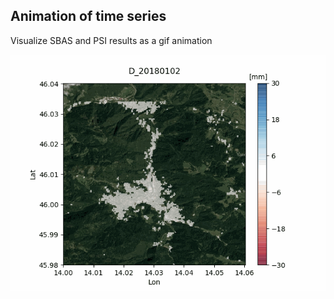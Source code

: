 ## Animation of time series

Visualize SBAS and PSI results as a gif animation


![prediction example](animation.gif)

